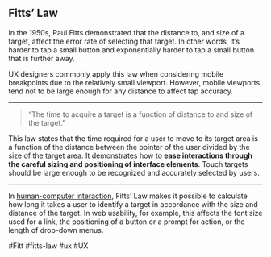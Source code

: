 ## Fitts’ Law

In the 1950s, Paul Fitts demonstrated that the distance to, and size of a target, affect the error rate of selecting that target. In other words, it’s harder to tap a small button and exponentially harder to tap a small button that is further away.

UX designers commonly apply this law when considering mobile breakpoints due to the relatively small viewport. However, mobile viewports tend not to be large enough for any distance to affect tap accuracy.
***
> “The time to acquire a target is a function of distance to and size of the target.”

This law states that the time required for a user to move to its target area is a function of the distance between the pointer of the user divided by the size of the target area. It demonstrates how to **ease interactions through the careful sizing and positioning of interface elements**. Touch targets should be large enough to be recognized and accurately selected by users.
***
In [human-computer interaction](https://www.zorraquino.com/en/dictionary/digital-marketing/what-is-human-computer-interaction.html "Human-computer interaction"), Fitts’ Law makes it possible to calculate how long it takes a user to identify a target in accordance with the size and distance of the target. In web usability, for example, this affects the font size used for a link, the positioning of a button or a prompt for action, or the length of drop-down menus.

#Fitt #fitts-law #ux #UX 
